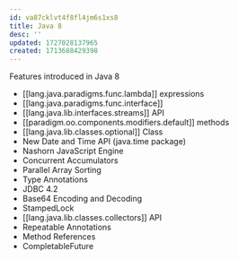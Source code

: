 ```yaml
---
id: va87cklvt4f8fl4jm6s1xs8
title: Java 8
desc: ''
updated: 1727028137965
created: 1713688429398
---
```


Features introduced in Java 8

- [[lang.java.paradigms.func.lambda]] expressions
- [[lang.java.paradigms.func.interface]]
- [[lang.java.lib.interfaces.streams]] API
- [[paradigm.oo.components.modifiers.default]] methods
- [[lang.java.lib.classes.optional]] Class
- New Date and Time API (java.time package)
- Nashorn JavaScript Engine
- Concurrent Accumulators
- Parallel Array Sorting
- Type Annotations
- JDBC 4.2
- Base64 Encoding and Decoding
- StampedLock
- [[lang.java.lib.classes.collectors]] API
- Repeatable Annotations
- Method References
- CompletableFuture